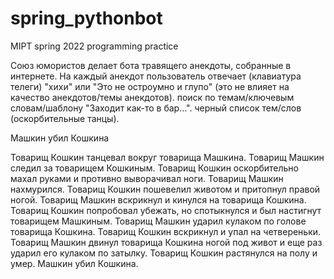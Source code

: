# spring_pythonbot
 MIPT spring 2022 programming practice 
 
Союз юмористов делает бота травящего анекдоты, собранные в интернете.
На каждый анекдот пользователь отвечает (клавиатура телеги) "хихи" или "Это не остроумно и глупо" (это не влияет на качество анекдотов/темы анекдотов).
поиск по темам/ключевым словам/шаблону "Заходит как-то в бар...".
черный список тем/слов (оскорбительные танцы).



Машкин убил Кошкина

Товарищ Кошкин танцевал вокруг товарища Машкина.
Товарищ Машкин следил за товарищем Кошкиным.
Товарищ Кошкин оскорбительно махал руками и противно выворачивал ноги.
Товарищ Машкин нахмурился.
Товарищ Кошкин пошевелил животом и притопнул правой ногой.
Товарищ Машкин вскрикнул и кинулся на товарища Кошкина.
Товарищ Кошкин попробовал убежать, но спотыкнулся и был настигнут товарищем Машкиным.
Товарищ Машкин ударил кулаком по голове товарища Кошкина.
Товарищ Кошкин вскрикнул и упал на четвереньки.
Товарищ Машкин двинул товарища Кошкина ногой под живот и еще раз ударил его кулаком по затылку.
Товарищ Кошкин растянулся на полу и умер.
Машкин убил Кошкина.
